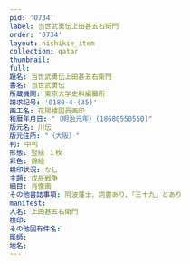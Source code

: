 ```yaml
---
pid: '0734'
label: 当世武勇伝上田甚五右衛門
order: '0734'
layout: nishikie_item
collection: qatar
thumbnail: 
full: 
題名: 当世武勇伝上田甚五右衛門
書名: 当世武勇伝
所蔵機関: 東京大学史料編纂所
請求記号: '0180-4-(35)'
画工名: 花陽楼国員画印
和暦年月日: "（明治元年）(18680550550)"
版元名: 川伝
版元住所: "（大阪）"
判: 中判
形態: 竪絵 １枚
彩色: 錦絵
検印状況: なし
主題: 戊辰戦争
細目: 肖像画
その他書誌事項: 阿波藩士、詞書あり、「三十九」とあり
manifest: 
人名: 上田甚五右衛門
検印: 
その他固有件名: 
彫師: 
地名: 
---
```

